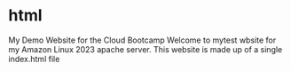 # html
My Demo Website for the Cloud Bootcamp
Welcome to mytest wbsite for my Amazon Linux 2023 apache server.
This website is made up of a single index.html file
